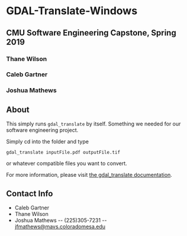 # GDAL-Translate-Windows
## CMU Software Engineering Capstone, Spring 2019
### Thane Wilson
### Caleb Gartner
### Joshua Mathews

## About
This simply runs `gdal_translate` by itself.  Something we needed for our software engineering project.

Simply cd into the folder and type 

```
gdal_translate inputFile.pdf outputFile.tif
```

or whatever compatible files you want to convert.

For more information, please visit [the gdal_translate documentation](https://gdal.org/gdal_translate.html).

## Contact Info
- Caleb Gartner
- Thane Wilson
- Joshua Mathews
-- (225)305-7231
-- jfmathews@mavs.coloradomesa.edu
